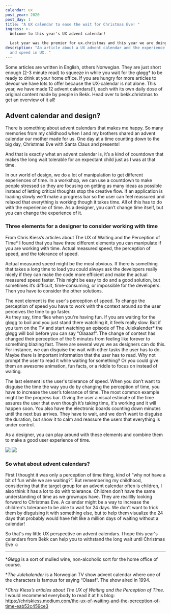 ```yaml
---
calendar: ux
post_year: 2020
post_day: 1
title: "A UX calendar to ease the wait for Christmas Eve! "
ingress: >-
  Welcome to this year's UX advent calendar! 

  Last year was the premier for ux.christmas and this year we are doing it again. 24 days, 24 articles. Windows of inspiration, facts, a little insight into our world, and other things that we have worked with during this strange year of 2020. Herman is going to tell you a little about Figma. Citona and Sigurd are discussing how we as designers have to manage a lot of things and how to keep track of it all, and Espen is writing about inspiration.
description: "An article about a UX advent calendar and the experience of time
  and speed in UX. "
---
```

Some articles are written in English, others Norwegian. They are just short enough (2-3 minute read) to squeeze in while you wait for the gløgg* to be ready to drink at your home office. If you are hungry for more articles to devour we have lots to offer because the UX-calendar is not alone. This year, we have made 12 advent calendars(!), each with its own daily dose of original content made by people in Bekk. Head over to bekk.christmas to get an overview of it all! 

## Advent calendar and design? 
There is something about advent calendars that makes me happy. So many memories from my childhood when I and my brothers shared an advent calendar our mother made for us. One day at a time counting down to the big day, Christmas Eve with Santa Claus and presents! 

And that is exactly what an advent calendar is, it’s a kind of countdown that makes the long wait tolerable for an expectant child just as I was at that time. 

In our world of design, we do a lot of manipulation to get different experiences of time. In a workshop, we can use a countdown to make people stressed so they are focusing on getting as many ideas as possible instead of letting critical thoughts stop the creative flow. If an application is loading slowly we’ll make a progress bar so the user can feel reassured and relaxed that everything is working though it takes time. All of this has to do with the experience of time. As a designer, you can’t change time itself, but you can change the experience of it. 

### Three elements for a designer to consider working with time 
From Chris Kiess’s articles about The UX of Waiting and the Perception of Time* I found that you have three different elements you can manipulate if you are working with time. Actual measured speed, the perception of speed, and the tolerance of speed.  

Actual measured speed might be the most obvious. If there is something that takes a long time to load you could always ask the developers really nicely if they can make the code more efficient and make the actual measured speed faster. This might be easy to do and a good solution, but sometimes it’s difficult, time-consuming, or impossible for the developers. Then you have to consider the other solutions. 

The next element is the user's perception of speed. To change the perception of speed you have to work with the context around so the user perceives the time to go faster.\
As they say, time flies when you're having fun. If you are waiting for the gløgg to boil and you just stand there watching it, it feels really slow. But if you turn on the TV and start watching an episode of The Julekalender* the gløgg will boil before you can say “Olaaaaf”. The change of context has changed their perception of the 5 minutes from feeling like forever to something blazing fast. There are several ways we as designers can do this. For instance, we can disguise the wait with other tasks the user has to do. Maybe there is important information that the user has to read. Why not prompt the user to read it while waiting for something? Or you could give them an awesome animation, fun facts, or a riddle to focus on instead of waiting.

The last element is the user's tolerance of speed. When you don’t want to disguise the time the way you do by changing the perception of time, you have to increase the user’s tolerance of time. The most common example might be the progress bar. Giving the user a visual estimate of the time assures the user that even though it’s taking time, it's working and it will happen soon. You also have the electronic boards counting down minutes until the next bus arrives. They have to wait, and we don’t want to disguise the duration, but show it to calm and reassure the users that everything is under control. 

As a designer, you can play around with these elements and combine them to make a good user experience of time.

<img class="light-theme-image" src="https://ibb.co/QjSxGMj" />
<img class="dark-theme-image" src=<"https://ibb.co/3fTh7FH" />



### So what about advent calendars? 
First I thought it was only a perception of time thing, kind of “why not have a bit of fun while we are waiting?”. But remembering my childhood, considering that the target group for an advent calendar often is children, I also think it has a lot to do with tolerance. Children don’t have the same understanding of time as we grownups have. They are reallllly looking forward to Christmas Eve. A calendar might be a way to increase the children's tolerance to be able to wait for 24 days. We don't want to trick them by disguising it with something else, but to help them visualize the 24 days that probably would have felt like a million days of waiting without a calendar! 

So that's my little UX perspective on advent calendars. I hope this year's calendars from Bekk can help you to withstand the long wait until Christmas Eve ☺️

- - -

**Gløgg* is a sort of mulled wine, non-alcoholic sort for the home office of course. 

**The Julekalender* is a Norwegian TV show advent calendar where one of the characters is famous for saying “Olaaaf”. The show aired in 1994.

**Chris Kiess’s articles about The UX of Waiting and the Perception of Time*. I would recommend everybody to read it at his blog: https://chriskiess.medium.com/the-ux-of-waiting-and-the-perception-of-time-eab52c459ce3